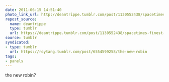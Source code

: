 ```yaml
---
date: 2011-06-15 14:51:40
photo_link_url: http://deantrippe.tumblr.com/post/1130552438/spacetimes-finest-no-2-featuring-batmans-new
repost_source:
  name: deantrippe
  type: tumblr
  url: https://deantrippe.tumblr.com/post/1130552438/spacetimes-finest-no-2-featuring-batmans-new
source: tumblr
syndicated:
- type: tumblr
  url: https://roytang.tumblr.com/post/6554599258/the-new-robin
tags:
- panels
---
```


<p>the new robin?</p>